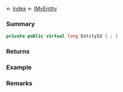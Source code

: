 ← [Index](Api-Index) ← [IMyEntity](VRage.Game.ModAPI.Ingame.IMyEntity)

### Summary

```csharp
private public virtual long EntityId { ; }
```

### Returns

### Example

### Remarks

